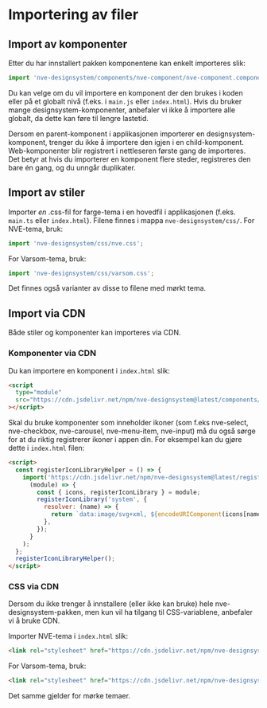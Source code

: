 <PageHeader title="For utviklere" imagePath="developer"  ></PageHeader>

# Importering av filer

## Import av komponenter

Etter du har innstallert pakken komponentene kan enkelt importeres slik:

```js
import 'nve-designsystem/components/nve-component/nve-component.component.js';
```

Du kan velge om du vil importere en komponent der den brukes i koden eller på et globalt nivå (f.eks. i `main.js` eller `index.html`).
Hvis du bruker mange designsystem-komponenter, anbefaler vi ikke å importere alle globalt, da dette kan føre til lengre lastetid.

Dersom en parent-komponent i applikasjonen importerer en designsystem-komponent, trenger du ikke å importere den igjen i en child-komponent.
Web-komponenter blir registrert i nettleseren første gang de importeres. Det betyr at hvis du importerer en komponent flere steder, registreres den bare én gang, og du unngår duplikater.

## Import av stiler

Importer <em>en</em> .css-fil for farge-tema i en hovedfil i applikasjonen (f.eks. `main.ts` eller `index.html`). Filene finnes i mappa `nve-designsystem/css/`.
For NVE-tema, bruk:

```js
import 'nve-designsystem/css/nve.css';
```

For Varsom-tema, bruk:

```js
import 'nve-designsystem/css/varsom.css';
```

Det finnes også varianter av disse to filene med mørkt tema.

## Import via CDN

Både stiler og komponenter kan importeres via CDN.

### Komponenter via CDN

Du kan importere en komponent i `index.html` slik:

```html
<script
  type="module"
  src="https://cdn.jsdelivr.net/npm/nve-designsystem@latest/components/nve-component/nve-component.component.js"
></script>
```

Skal du bruke komponenter som inneholder ikoner (som f.eks nve-select, nve-checkbox, nve-carousel, nve-menu-item, nve-input) må du også sørge for at du riktig registrerer ikoner i appen din. For eksempel kan du gjøre dette i `index.html` filen:

```html
<script>
  const registerIconLibraryHelper = () => {
    import('https://cdn.jsdelivr.net/npm/nve-designsystem@latest/registerIcons/systemLibraryCustomization.js').then(
      (module) => {
        const { icons, registerIconLibrary } = module;
        registerIconLibrary('system', {
          resolver: (name) => {
            return `data:image/svg+xml, ${encodeURIComponent(icons[name])}`;
          },
        });
      }
    );
  };
  registerIconLibraryHelper();
</script>
```

### CSS via CDN

Dersom du ikke trenger å innstallere (eller ikke kan bruke) hele nve-designsystem-pakken, men kun vil ha tilgang til CSS-variablene, anbefaler vi å bruke CDN.

Importer NVE-tema i `index.html` slik:

```html
<link rel="stylesheet" href="https://cdn.jsdelivr.net/npm/nve-designsystem@latest/css/nve.css" />
```

For Varsom-tema, bruk:

```html
<link rel="stylesheet" href="https://cdn.jsdelivr.net/npm/nve-designsystem@latest/css/varsom.css" />
```

Det samme gjelder for mørke temaer.
